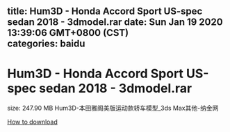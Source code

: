 
title: Hum3D - Honda Accord Sport US-spec sedan 2018 - 3dmodel.rar
date: Sun Jan 19 2020 13:39:06 GMT+0800 (CST)    
categories: baidu
---

# Hum3D - Honda Accord Sport US-spec sedan 2018 - 3dmodel.rar
size: 247.90 MB
 Hum3D-本田雅阁美版运动款轿车模型_3ds Max其他-纳金网
 

[How to download](https://bpcam.bemobtrk.com/go/2ceec3aa-1ca2-46d6-b9ff-aaa5c184517c?jno=684)
